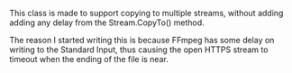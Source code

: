 This class is made to support copying to multiple streams, without adding adding any delay from the Stream.CopyTo() method.

The reason I started writing this is because FFmpeg has some delay on writing to the Standard Input, thus causing the open HTTPS stream to timeout when the ending of the file is near.